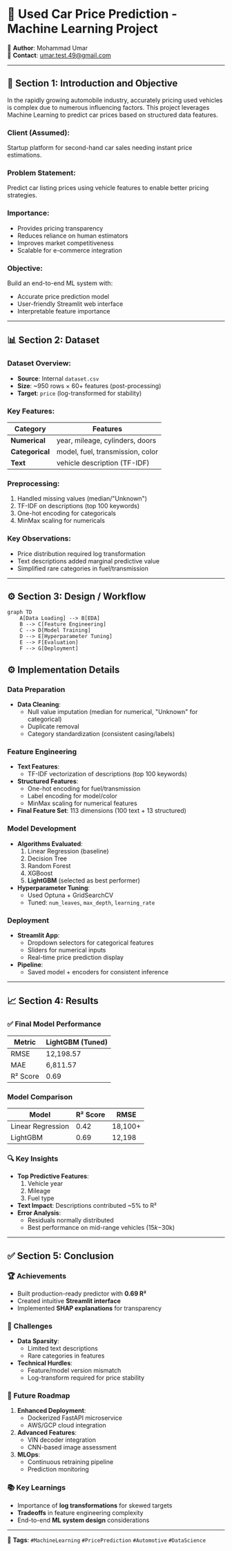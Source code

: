 # 🚗 Used Car Price Prediction - Machine Learning Project

🔹 **Author**: Mohammad Umar  
🔹 **Contact**: [umar.test.49@gmail.com](mailto:umar.test.49@gmail.com)  

---

## 📌 Section 1: Introduction and Objective

In the rapidly growing automobile industry, accurately pricing used vehicles is complex due to numerous influencing factors. This project leverages Machine Learning to predict car prices based on structured data features.

### Client (Assumed):
Startup platform for second-hand car sales needing instant price estimations.

### Problem Statement:
Predict car listing prices using vehicle features to enable better pricing strategies.

### Importance:
- Provides pricing transparency
- Reduces reliance on human estimators
- Improves market competitiveness
- Scalable for e-commerce integration

### Objective:
Build an end-to-end ML system with:
- Accurate price prediction model
- User-friendly Streamlit web interface
- Interpretable feature importance

---

## 📊 Section 2: Dataset

### Dataset Overview:
- **Source**: Internal `dataset.csv`
- **Size**: ~950 rows × 60+ features (post-processing)
- **Target**: `price` (log-transformed for stability)

### Key Features:
| Category        | Features                          |
|-----------------|-----------------------------------|
| **Numerical**   | year, mileage, cylinders, doors   |
| **Categorical** | model, fuel, transmission, color  |
| **Text**        | vehicle description (TF-IDF)      |

### Preprocessing:
1. Handled missing values (median/"Unknown")
2. TF-IDF on descriptions (top 100 keywords)
3. One-hot encoding for categoricals
4. MinMax scaling for numericals

### Key Observations:
- Price distribution required log transformation
- Text descriptions added marginal predictive value
- Simplified rare categories in fuel/transmission

---

## ⚙️ Section 3: Design / Workflow

```mermaid
graph TD
    A[Data Loading] --> B[EDA]
    B --> C[Feature Engineering]
    C --> D[Model Training]
    D --> E[Hyperparameter Tuning]
    E --> F[Evaluation]
    F --> G[Deployment]
```
## ⚙️ Implementation Details

### Data Preparation
- **Data Cleaning**:
  - Null value imputation (median for numerical, "Unknown" for categorical)
  - Duplicate removal
  - Category standardization (consistent casing/labels)

### Feature Engineering
- **Text Features**:
  - TF-IDF vectorization of descriptions (top 100 keywords)
- **Structured Features**:
  - One-hot encoding for fuel/transmission
  - Label encoding for model/color
  - MinMax scaling for numerical features
- **Final Feature Set**: 113 dimensions (100 text + 13 structured)

### Model Development
- **Algorithms Evaluated**:
  1. Linear Regression (baseline)
  2. Decision Tree
  3. Random Forest
  4. XGBoost
  5. **LightGBM** (selected as best performer)
- **Hyperparameter Tuning**:
  - Used Optuna + GridSearchCV
  - Tuned: `num_leaves`, `max_depth`, `learning_rate`

### Deployment
- **Streamlit App**:
  - Dropdown selectors for categorical features
  - Sliders for numerical inputs
  - Real-time price prediction display
- **Pipeline**:
  - Saved model + encoders for consistent inference

---

## 📈 Section 4: Results

### ✅ Final Model Performance
| Metric    | LightGBM (Tuned) |
|-----------|------------------|
| RMSE      | 12,198.57        |
| MAE       | 6,811.57         |
| R² Score  | 0.69             |

### Model Comparison
| Model            | R² Score | RMSE      |
|------------------|----------|-----------|
| Linear Regression| 0.42     | 18,100+   |
| LightGBM         | 0.69     | 12,198    |

### 🔍 Key Insights
- **Top Predictive Features**:
  1. Vehicle year
  2. Mileage
  3. Fuel type
- **Text Impact**: Descriptions contributed ~5% to R²
- **Error Analysis**:
  - Residuals normally distributed
  - Best performance on mid-range vehicles ($15k-$30k)

---

## ✅ Section 5: Conclusion

### 🏆 Achievements
- Built production-ready predictor with **0.69 R²**
- Created intuitive **Streamlit interface**
- Implemented **SHAP explanations** for transparency

### 🧩 Challenges
- **Data Sparsity**:
  - Limited text descriptions
  - Rare categories in features
- **Technical Hurdles**:
  - Feature/model version mismatch
  - Log-transform required for price stability

### 🚀 Future Roadmap
1. **Enhanced Deployment**:
   - Dockerized FastAPI microservice
   - AWS/GCP cloud integration
2. **Advanced Features**:
   - VIN decoder integration
   - CNN-based image assessment
3. **MLOps**:
   - Continuous retraining pipeline
   - Prediction monitoring

### 📚 Key Learnings
- Importance of **log transformations** for skewed targets
- **Tradeoffs** in feature engineering complexity
- End-to-end **ML system design** considerations

---

📌 **Tags**: `#MachineLearning` `#PricePrediction` `#Automotive` `#DataScience`
